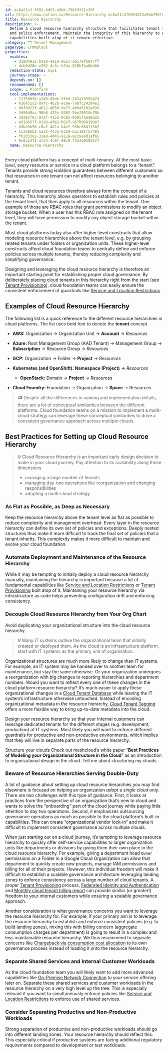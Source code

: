 ```yaml
---
id: ac8a21c3-f692-4d23-a9bb-796fd311c39f
url: https://www.notion.so/Resource-Hierarchy-ac8a21c3f6924d23a9bb796fd311c39f
title: Resource Hierarchy
description: >-
  Define a cloud resource hierarchy structure that facilitates tenant isolation
  and policy enforcement. Maintain the integrity of this hierarchy to ensure
  capabilities built atop of it remain effective.
category: 🗂 Tenant Management
pageType: CFMMBlock
properties:
  enables:
    - d1904912-b420-4a10-a62c-aa578fb847ff
    - deb9d28e-e592-4c3c-b7da-020b7ba6bb0d
  redaction-state: mvp1
  journey-stage: ⭐️
  depends-on: []
  recommended: []
  scope: ☁️ Platform
  tool-implementations:
    - 11f50039-a1d6-49de-9fbd-247a1955b474
    - 616451c2-8afc-4626-acae-7a0fc24384e1
    - 8bf8d22f-4612-4050-9e7f-4b0a51b2a839
    - 3d96d0aa-90b8-433e-8463-5be26014e70b
    - 3da9cf6c-972f-4152-9c85-9505fa6a8d2a
    - e018667f-0198-4fa2-b82f-967b960390a7
    - 43ba3b98-c6a2-4d2a-b4e2-93bc6841f3b7
    - 1c2e8bb1-5a32-4435-b319-bac181f57481
    - f02d3382-32e0-4d45-912e-a1c914d1afa5
    - 9c0cb471-dfd4-4c0f-98c8-7434d0193577
  name: Resource Hierarchy
---
```


Every cloud platform has a concept of multi-tenancy. At the most basic level, every resource or service in a cloud platform belongs to a “tenant”.  Tenants provide strong isolation guarantees between different customers so that resources in one tenant can not affect resources belonging to another tenant.

Tenants and cloud resources therefore always form the concept of a hierarchy. This hierarchy allows operators to establish rules and policies at the tenant level, that then apply to all resources within the tenant. One example of those are RBAC roles that grant permissions to modify an object storage bucket. When a user has this RBAC role assigned on the tenant level, they will have permission to modify any object storage bucket within the tenant.

Most cloud platforms today also offer higher-level constructs that allow modeling resource hierarchies above the tenant level, e.g. by grouping related tenants under folders or organization units. These higher-level constructs afford cloud foundation teams to centrally define and enforce policies across multiple tenants, thereby reducing complexity and simplifying governance. 

Designing and leveraging the cloud resource hierarchy is therefore an important starting point for establishing proper cloud governance. By deliberately placing cloud tenants in this hierarchy right from the start (see [Tenant Provisioning](./tenant-provisioning.md)), cloud foundation teams can easily ensure the consistent enforcement of guardrails like [Service and Location Restrictions](../security-and-compliance/service-and-location-restrictions.md).

## Examples of Cloud Resource Hierarchy

The following list is a quick reference to the different resource hierarchies in cloud platforms. The list uses bold font to denote the **tenant** concept.

- **AWS:** Organization → Organization Unit → **Account** → *Resources*

- **Azure:** Root Management Group (AAD Tenant) → Management Group → **Subscription** → Resource Group → *Resources*

- **GCP:** Organization → Folder → **Project** → *Resources*

- **Kubernetes (and OpenShift): Namespace (Project)** → *Resources*

    - **OpenStack:** Domain → **Project** → *Resources*

- **Cloud Foundry:** Foundation → Organization → **Space** → Resources

> **⛅** Despite all the differences in naming and implementation details, there are a lot of conceptual similarities between the different platforms. Cloud foundation teams on a mission to implement a multi-cloud strategy can leverage these conceptual similarities to drive a consistent governance approach across multiple clouds. 

## Best Practices for Setting up Cloud Resource Hierarchy

> **💡** Cloud Resource Hierarchy is an important early design decision to make in your cloud journey. Pay attention to its scalability along these dimensions
>   - managing a large number of tenants
>   - managing day-two operations like reorganization and changing responsibilities
>   - adopting a multi-cloud strategy

### As Flat as Possible, as Deep as Necessary

Keep the resource hierarchy above the tenant level as flat as possible to reduce complexity and management overhead. Every layer in the resource hierarchy can define its own set of policies and exceptions. Deeply nested structures thus make it more difficult to track the final set of policies that a tenant inherits. This complexity makes it more difficult to maintain and evolve your cloud foundation.

### Automate Deployment and Maintenance of the Resource Hierarchy

While it may be tempting to initially deploy a cloud resource hierarchy manually, maintaining the hierarchy is important because a lot of fundamental capabilities like [Service and Location Restrictions](../security-and-compliance/service-and-location-restrictions.md) or [Tenant Provisioning](./tenant-provisioning.md) built atop of it. Maintaining your resource hierarchy via infrastructure as code helps preventing configuration drift and enforcing consistency. 

### Decouple Cloud Resource Hierarchy from Your Org Chart

Avoid duplicating your organizational structure into the cloud resource hierarchy.

> **💡** Many IT systems outlive the organizational team that initially created or deployed them. As the cloud is an infrastructure platform, start with IT systems as the primary unit of organization.

Organizational structures are much more likely to change than IT systems. For example, an IT system may be handed over to another team for maintenance, but stay the same otherwise. Or your organization undergoes a reorganization with big changes to reporting hierarchies and department numbers. Would you want to reflect every one of these changes in the cloud platform resource hierarchy? It’s much easier to apply these organizational changes in a [Cloud Tenant Database](./cloud-tenant-database.md) while leaving the IT system’s infrastructure otherwise untouched. Instead of encoding organizational metadata in the resource hierarchy, [Cloud Tenant Tagging](../security-and-compliance/cloud-tenant-tagging.md) offers a more flexible way to bring up-to-date metadata into the cloud.

Design your resource hierarchy so that your internal customers can leverage dedicated tenants for the different stages (e.g. development, production) of IT systems. Most likely you will want to enforce different guardrails for productive and non-productive environments, which implies that they will live in separate parts of the resource hierarchy.

<!--notion-markdown-cms:raw-->
<CallToAction>
  <CtaHeader>Structure your clouds</CtaHeader>
  <CtaText>Check out meshcloud’s white paper “<b>Best Practices of Modeling your Organizational Structure in the Cloud</b>” as an introduction to organizational design in the cloud.</CtaText>
  <CtaButton class="btn-primary" url="https://www.meshcloud.io/best-practices-organizational-structure-in-the-cloud/">Tell me about structuring my clouds</CtaButton>
</CallToAction>

### Beware of Resource Hierarchies Serving Double-Duty 

A lot of guidance about setting up cloud resource hierarchies you may find elsewhere is focused on helping an organization *adopt* a *single cloud* only. There are two challenges with this type of guidance. First, it looks at practices from the perspective of an organization that’s new to cloud and wants to solve the “onboarding” part of the cloud journey while paying little attention to day two operations. Second, it emphasizes outsourcing governance operations as much as possible to the cloud platform’s built-in capabilities. This can create “organizational vendor lock-in” and make it difficult to implement consistent governance across multiple clouds.

When just starting out on a cloud journey, it’s tempting to leverage resource hierarchy to quickly offer self-service capabilities to larger organization units like departments or divisions by giving them their own place in the cloud resource hierarchy. For example, giving a department head `Owner` permissions on a Folder in a Google Cloud Organization can allow that department to quickly create new projects, manage IAM permissions and billing for all of their projects. However, this individual freedom will make it difficult to establish a scalable governance architecture leveraging landing zones to enforce consistency across a large number of cloud tenants. A proper [Tenant Provisioning](./tenant-provisioning.md) process, [Federated Identity and Authentication](../iam/federated-identity-and-authentication.md) and [Monthly cloud tenant billing report](../cost-management/monthly-cloud-tenant-billing-report.md) can provide similar (or greater!) freedom to your internal customers while ensuring a scalable governance approach. 

Another consideration is what governance concerns you want to leverage the resource hierarchy for. For example, if your primary aim is to leverage the resource hierarchy to establish and enforce consistent policies (e.g. to build landing zones), mixing this with billing concern (aggregate consumption charges per department) is going to result in a complex and less maintainable resource hierarchy. We thus recommend to separate concerns like [Chargeback via consumption cost allocation](../cost-management/chargeback-via-consumption-cost-allocation.md) to its own governance process instead of loading it onto the resource hierarchy.

### Separate Shared Services and Internal Customer Workloads

As the cloud foundation team you will likely want to add more advanced capabilities like [On-Premise Network Connection](../service-ecosystem/on-premise-network-connection.md) to your service offering later on. Separate these shared services and customer workloads in the resource hierarchy on a very high level up the tree. This is especially relevant if you want to simultaneously enforce policies like [Service and Location Restrictions](../security-and-compliance/service-and-location-restrictions.md) to enforce use of shared services. 

### Consider Separating Productive and Non-Productive Workloads

Strong separation of productive and non-productive workloads should go into different landing zones. Your resource hierarchy should reflect this. This especially critical if productive systems are facing additional regulatory requirements compared to development or test workloads.